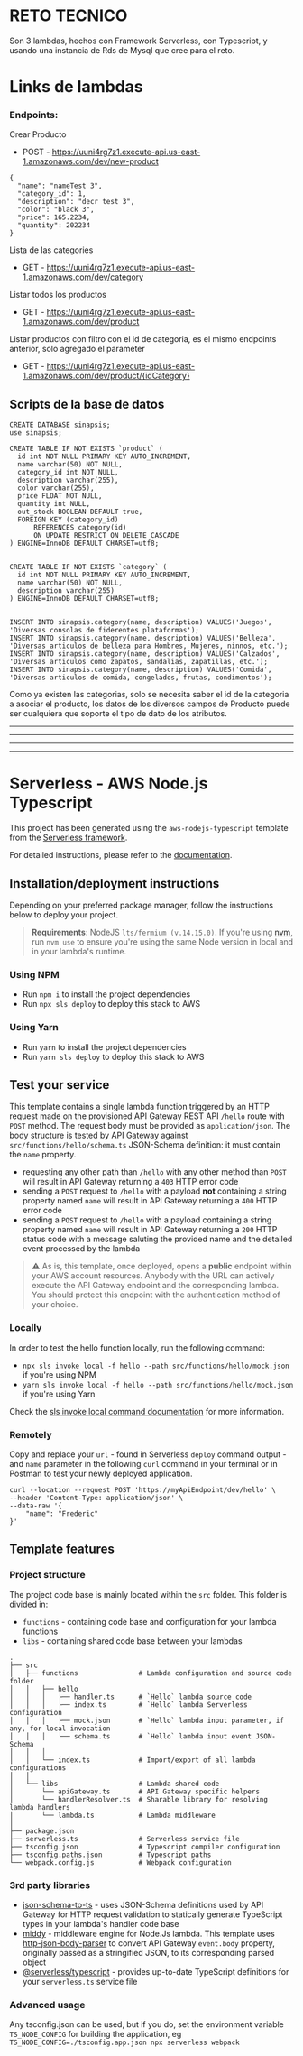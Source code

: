 # RETO TECNICO

Son 3 lambdas, hechos con Framework Serverless, con Typescript, y usando una instancia de Rds de Mysql que cree para el reto.

# Links de lambdas

### Endpoints:

Crear Producto

- POST - https://uuni4rg7z1.execute-api.us-east-1.amazonaws.com/dev/new-product

```
{
  "name": "nameTest 3",
  "category_id": 1,
  "description": "decr test 3",
  "color": "black 3",
  "price": 165.2234,
  "quantity": 202234
}
```

Lista de las categories

- GET - https://uuni4rg7z1.execute-api.us-east-1.amazonaws.com/dev/category

Listar todos los productos

- GET - https://uuni4rg7z1.execute-api.us-east-1.amazonaws.com/dev/product

Listar productos con filtro con el id de categoria, es el mismo endpoints anterior, solo agregado el parameter

- GET - https://uuni4rg7z1.execute-api.us-east-1.amazonaws.com/dev/product/{idCategory}


## Scripts de la base de datos

```
CREATE DATABASE sinapsis;
use sinapsis;

CREATE TABLE IF NOT EXISTS `product` (
  id int NOT NULL PRIMARY KEY AUTO_INCREMENT,
  name varchar(50) NOT NULL,
  category_id int NOT NULL,
  description varchar(255),
  color varchar(255),
  price FLOAT NOT NULL,
  quantity int NULL,
  out_stock BOOLEAN DEFAULT true,
  FOREIGN KEY (category_id) 
	  REFERENCES category(id)
	  ON UPDATE RESTRICT ON DELETE CASCADE
) ENGINE=InnoDB DEFAULT CHARSET=utf8;


CREATE TABLE IF NOT EXISTS `category` (
  id int NOT NULL PRIMARY KEY AUTO_INCREMENT,
  name varchar(50) NOT NULL,
  description varchar(255)
) ENGINE=InnoDB DEFAULT CHARSET=utf8;


INSERT INTO sinapsis.category(name, description) VALUES('Juegos', 'Diversas consolas de fiderentes plataformas');
INSERT INTO sinapsis.category(name, description) VALUES('Belleza', 'Diversas articulos de belleza para Hombres, Mujeres, ninnos, etc.');
INSERT INTO sinapsis.category(name, description) VALUES('Calzados', 'Diversas articulos como zapatos, sandalias, zapatillas, etc.');
INSERT INTO sinapsis.category(name, description) VALUES('Comida', 'Diversas articulos de comida, congelados, frutas, condimentos');

```

Como ya existen las categorias, solo se necesita saber el id de la categoria a asociar el producto, los datos de los diversos campos de Producto puede ser cualquiera que soporte el tipo de dato de los atributos.

--------------------------------------------------------------------------
--------------------------------------------------------------------------
--------------------------------------------------------------------------
--------------------------------------------------------------------------

# Serverless - AWS Node.js Typescript

This project has been generated using the `aws-nodejs-typescript` template from
the [Serverless framework](https://www.serverless.com/).

For detailed instructions, please refer to
the [documentation](https://www.serverless.com/framework/docs/providers/aws/).

## Installation/deployment instructions

Depending on your preferred package manager, follow the instructions below to deploy your project.

> **Requirements**: NodeJS `lts/fermium (v.14.15.0)`. If you're using [nvm](https://github.com/nvm-sh/nvm),
> run `nvm use` to ensure you're using the same Node version in local and in your lambda's runtime.

### Using NPM

- Run `npm i` to install the project dependencies
- Run `npx sls deploy` to deploy this stack to AWS

### Using Yarn

- Run `yarn` to install the project dependencies
- Run `yarn sls deploy` to deploy this stack to AWS

## Test your service

This template contains a single lambda function triggered by an HTTP request made on the provisioned API Gateway REST
API `/hello` route with `POST` method. The request body must be provided as `application/json`. The body structure is
tested by API Gateway against `src/functions/hello/schema.ts` JSON-Schema definition: it must contain the `name`
property.

- requesting any other path than `/hello` with any other method than `POST` will result in API Gateway returning a `403`
  HTTP error code
- sending a `POST` request to `/hello` with a payload **not** containing a string property named `name` will result in
  API Gateway returning a `400` HTTP error code
- sending a `POST` request to `/hello` with a payload containing a string property named `name` will result in API
  Gateway returning a `200` HTTP status code with a message saluting the provided name and the detailed event processed
  by the lambda

> :warning: As is, this template, once deployed, opens a **public** endpoint within your AWS account resources. Anybody
> with the URL can actively execute the API Gateway endpoint and the corresponding lambda. You should protect this
> endpoint with the authentication method of your choice.

### Locally

In order to test the hello function locally, run the following command:

- `npx sls invoke local -f hello --path src/functions/hello/mock.json` if you're using NPM
- `yarn sls invoke local -f hello --path src/functions/hello/mock.json` if you're using Yarn

Check
the [sls invoke local command documentation](https://www.serverless.com/framework/docs/providers/aws/cli-reference/invoke-local/)
for more information.

### Remotely

Copy and replace your `url` - found in Serverless `deploy` command output - and `name` parameter in the following `curl`
command in your terminal or in Postman to test your newly deployed application.

```
curl --location --request POST 'https://myApiEndpoint/dev/hello' \
--header 'Content-Type: application/json' \
--data-raw '{
    "name": "Frederic"
}'
```

## Template features

### Project structure

The project code base is mainly located within the `src` folder. This folder is divided in:

- `functions` - containing code base and configuration for your lambda functions
- `libs` - containing shared code base between your lambdas

```
.
├── src
│   ├── functions               # Lambda configuration and source code folder
│   │   ├── hello
│   │   │   ├── handler.ts      # `Hello` lambda source code
│   │   │   ├── index.ts        # `Hello` lambda Serverless configuration
│   │   │   ├── mock.json       # `Hello` lambda input parameter, if any, for local invocation
│   │   │   └── schema.ts       # `Hello` lambda input event JSON-Schema
│   │   │
│   │   └── index.ts            # Import/export of all lambda configurations
│   │
│   └── libs                    # Lambda shared code
│       └── apiGateway.ts       # API Gateway specific helpers
│       └── handlerResolver.ts  # Sharable library for resolving lambda handlers
│       └── lambda.ts           # Lambda middleware
│
├── package.json
├── serverless.ts               # Serverless service file
├── tsconfig.json               # Typescript compiler configuration
├── tsconfig.paths.json         # Typescript paths
└── webpack.config.js           # Webpack configuration
```

### 3rd party libraries

- [json-schema-to-ts](https://github.com/ThomasAribart/json-schema-to-ts) - uses JSON-Schema definitions used by API
  Gateway for HTTP request validation to statically generate TypeScript types in your lambda's handler code base
- [middy](https://github.com/middyjs/middy) - middleware engine for Node.Js lambda. This template
  uses [http-json-body-parser](https://github.com/middyjs/middy/tree/master/packages/http-json-body-parser) to convert
  API Gateway `event.body` property, originally passed as a stringified JSON, to its corresponding parsed object
- [@serverless/typescript](https://github.com/serverless/typescript) - provides up-to-date TypeScript definitions for
  your `serverless.ts` service file

### Advanced usage

Any tsconfig.json can be used, but if you do, set the environment variable `TS_NODE_CONFIG` for building the
application, eg `TS_NODE_CONFIG=./tsconfig.app.json npx serverless webpack`
